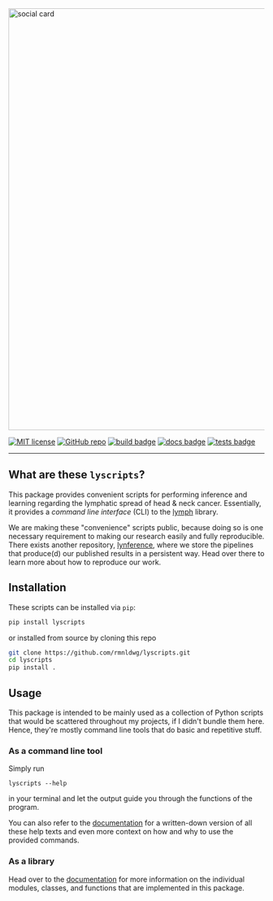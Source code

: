 <img src="https://raw.githubusercontent.com/rmnldwg/lyscripts/main/github-social-card.png" alt="social card" style="width:830px;"/>

[![MIT license](https://img.shields.io/badge/license-MIT-blue.svg?style=flat)](https://github.com/rmnldwg/lyscripts/blob/main/LICENSE)
[![GitHub repo](https://img.shields.io/badge/rmnldwg%2Flymph-grey.svg?style=flat&logo=github)](https://github.com/rmnldwg/lyscripts)
[![build badge](https://github.com/rmnldwg/lyscripts/actions/workflows/build.yml/badge.svg?style=flat)](https://pypi.org/project/lyscripts/)
[![docs badge](https://github.com/rmnldwg/lyscripts/actions/workflows/docs.yml/badge.svg?style=flat)](https://rmnldwg.github.io/lyscripts/)
[![tests badge](https://github.com/rmnldwg/lyscripts/actions/workflows/tests.yml/badge.svg?style=flat)](https://rmnldwg.github.io/lyscripts/)

***

## What are these `lyscripts`?

This package provides convenient scripts for performing inference and learning regarding the lymphatic spread of head & neck cancer. Essentially, it provides a *command line interface* (CLI) to the [lymph](https://github.com/rmnldwg/lymph) library.

We are making these "convenience" scripts public, because doing so is one necessary requirement to making our research easily and fully reproducible. There exists another repository, [lynference](https://github.com/rmnldwg/lynference), where we store the pipelines that produce(d) our published results in a persistent way. Head over there to learn more about how to reproduce our work.

## Installation

These scripts can be installed via `pip`:

```bash
pip install lyscripts
```

or installed from source by cloning this repo

```bash
git clone https://github.com/rmnldwg/lyscripts.git
cd lyscripts
pip install .
```


## Usage

This package is intended to be mainly used as a collection of Python scripts that would be scattered throughout my projects, if I didn't bundle them here. Hence, they're mostly command line tools that do basic and repetitive stuff.


### As a command line tool

Simply run

```
lyscripts --help
```

in your terminal and let the output guide you through the functions of the program.

You can also refer to the [documentation] for a written-down version of all these help texts and even more context on how and why to use the provided commands.


### As a library

Head over to the [documentation] for more information on the individual modules, classes, and functions that are implemented in this package.

[documentation]: https://lyscripts.readthedocs.io
